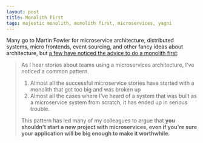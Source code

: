 ```yaml
---
layout: post
title: Monolith First
tags: majestic monolith, monolith first, microservices, yagni
---
```


Many go to Martin Fowler for microservice architecture, distributed systems, micro frontends, event sourcing, and other fancy ideas about architecture, but [a few have noticed the advice to do a monolith first](https://martinfowler.com/bliki/MonolithFirst.html):

> As I hear stories about teams using a microservices architecture, I've noticed a common pattern.
> 1. Almost all the successful microservice stories have started with a monolith that got too big and was broken up
> 2. Almost all the cases where I've heard of a system that was built as a microservice system from scratch, it has ended up in serious trouble.
>
> This pattern has led many of my colleagues to argue that **you shouldn't start a new project with microservices, even if you're sure your application will be big enough to make it worthwhile.**
